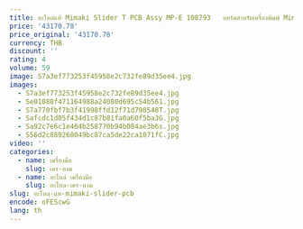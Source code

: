 ```yaml
---
title: อะไหล่แท้ Mimaki Slider T PCB Assy MP-E 108793   บอร์ดสําหรับเครื่องพิมพ์ Mimaki UJF-3042/6042 MkII
price: '43170.78'
price_original: '43170.78'
currency: THB
discount: ''
rating: 4
volume: 59
image: S7a3ef773253f45958e2c732fe89d35ee4.jpg
images:
  - S7a3ef773253f45958e2c732fe89d35ee4.jpg
  - Se01088f471164988a24080d695c54b561.jpg
  - S7a770fbf7b3f41998ffd12f71d790548T.jpg
  - Safcdc1d05f434d1c87b81fa0a60f5ba3G.jpg
  - Sa92c7e6c1e464b258770b94b084ae3b6s.jpg
  - S56d2c889268049bc87ca5de22ca1071fC.jpg
video: ''
categories:
  - name: เครื่องมือ
    slug: เคร-องม
  - name: อะไหล่ เครื่องมือ
    slug: อะไหล-เคร-องม
slug: อะไหล-แท-mimaki-slider-pcb
encode: oFEScwG
lang: th
---
```

  